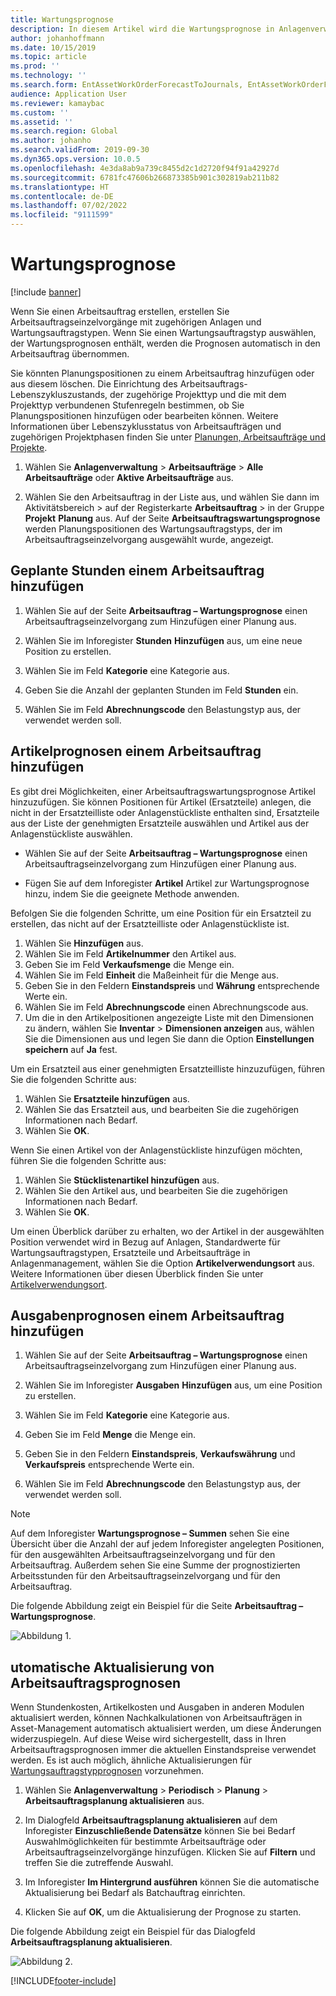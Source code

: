 ```yaml
---
title: Wartungsprognose
description: In diesem Artikel wird die Wartungsprognose in Anlagenverwaltung erläutert.
author: johanhoffmann
ms.date: 10/15/2019
ms.topic: article
ms.prod: ''
ms.technology: ''
ms.search.form: EntAssetWorkOrderForecastToJournals, EntAssetWorkOrderForecast
audience: Application User
ms.reviewer: kamaybac
ms.custom: ''
ms.assetid: ''
ms.search.region: Global
ms.author: johanho
ms.search.validFrom: 2019-09-30
ms.dyn365.ops.version: 10.0.5
ms.openlocfilehash: 4e3da8ab9a739c8455d2c1d2720f94f91a42927d
ms.sourcegitcommit: 6781fc47606b266873385b901c302819ab211b82
ms.translationtype: HT
ms.contentlocale: de-DE
ms.lasthandoff: 07/02/2022
ms.locfileid: "9111599"
---
```

# <a name="maintenance-forecasts"></a>Wartungsprognose

[!include [banner](../../includes/banner.md)]



Wenn Sie einen Arbeitsauftrag erstellen, erstellen Sie Arbeitsauftragseinzelvorgänge mit zugehörigen Anlagen und Wartungsauftragstypen. Wenn Sie einen Wartungsauftragstyp auswählen, der Wartungsprognosen enthält, werden die Prognosen automatisch in den Arbeitsauftrag übernommen.

Sie könnten Planungspositionen zu einem Arbeitsauftrag hinzufügen oder aus diesem löschen. Die Einrichtung des Arbeitsauftrags-Lebenszykluszustands, der zugehörige Projekttyp und die mit dem Projekttyp verbundenen Stufenregeln bestimmen, ob Sie Planungspositionen hinzufügen oder bearbeiten können. Weitere Informationen über Lebenszyklusstatus von Arbeitsaufträgen und zugehörigen Projektphasen finden Sie unter [Planungen, Arbeitsaufträge und Projekte](../integration-to-project-management-and-accounting/forecasts-work-orders-and-projects.md).

1. Wählen Sie **Anlagenverwaltung** > **Arbeitsaufträge** > **Alle Arbeitsaufträge** oder **Aktive Arbeitsaufträge** aus.

2. Wählen Sie den Arbeitsauftrag in der Liste aus, und wählen Sie dann im Aktivitätsbereich > auf der Registerkarte **Arbeitsauftrag** > in der Gruppe **Projekt** **Planung** aus. Auf der Seite **Arbeitsauftragswartungsprognose** werden Planungspositionen des Wartungsauftragstyps, der im Arbeitsauftragseinzelvorgang ausgewählt wurde, angezeigt.


## <a name="add-an-hours-forecast-to-a-work-order"></a>Geplante Stunden einem Arbeitsauftrag hinzufügen

1. Wählen Sie auf der Seite **Arbeitsauftrag – Wartungsprognose** einen Arbeitsauftragseinzelvorgang zum Hinzufügen einer Planung aus.

2. Wählen Sie im Inforegister **Stunden** **Hinzufügen** aus, um eine neue Position zu erstellen.

3. Wählen Sie im Feld **Kategorie** eine Kategorie aus.

4. Geben Sie die Anzahl der geplanten Stunden im Feld **Stunden** ein.

5. Wählen Sie im Feld **Abrechnungscode** den Belastungstyp aus, der verwendet werden soll.


## <a name="add-an-items-forecast-to-a-work-order"></a>Artikelprognosen einem Arbeitsauftrag hinzufügen

Es gibt drei Möglichkeiten, einer Arbeitsauftragswartungsprognose Artikel hinzuzufügen. Sie können Positionen für Artikel (Ersatzteile) anlegen, die nicht in der Ersatzteilliste oder Anlagenstückliste enthalten sind, Ersatzteile aus der Liste der genehmigten Ersatzteile auswählen und Artikel aus der Anlagenstückliste auswählen.

- Wählen Sie auf der Seite **Arbeitsauftrag – Wartungsprognose** einen Arbeitsauftragseinzelvorgang zum Hinzufügen einer Planung aus.

- Fügen Sie auf dem Inforegister **Artikel** Artikel zur Wartungsprognose hinzu, indem Sie die geeignete Methode anwenden.

Befolgen Sie die folgenden Schritte, um eine Position für ein Ersatzteil zu erstellen, das nicht auf der Ersatzteilliste oder Anlagenstückliste ist.

1. Wählen Sie **Hinzufügen** aus.
2. Wählen Sie im Feld **Artikelnummer** den Artikel aus.
3. Geben Sie im Feld **Verkaufsmenge** die Menge ein.
4. Wählen Sie im Feld **Einheit** die Maßeinheit für die Menge aus.
5. Geben Sie in den Feldern **Einstandspreis** und **Währung** entsprechende Werte ein.
6. Wählen Sie im Feld **Abrechnungscode** einen Abrechnungscode aus.
7. Um die in den Artikelpositionen angezeigte Liste mit den Dimensionen zu ändern, wählen Sie **Inventar** > **Dimensionen anzeigen** aus, wählen Sie die Dimensionen aus und legen Sie dann die Option **Einstellungen speichern** auf **Ja** fest.

Um ein Ersatzteil aus einer genehmigten Ersatzteilliste hinzuzufügen, führen Sie die folgenden Schritte aus:

1. Wählen Sie **Ersatzteile hinzufügen** aus.
2. Wählen Sie das Ersatzteil aus, und bearbeiten Sie die zugehörigen Informationen nach Bedarf.
3. Wählen Sie **OK**.

Wenn Sie einen Artikel von der Anlagenstückliste hinzufügen möchten, führen Sie die folgenden Schritte aus:

1. Wählen Sie **Stücklistenartikel hinzufügen** aus.
2. Wählen Sie den Artikel aus, und bearbeiten Sie die zugehörigen Informationen nach Bedarf.
3. Wählen Sie **OK**.

Um einen Überblick darüber zu erhalten, wo der Artikel in der ausgewählten Position verwendet wird in Bezug auf Anlagen, Standardwerte für Wartungsauftragstypen, Ersatzteile und Arbeitsaufträge in Anlagenmanagement, wählen Sie die Option **Artikelverwendungsort** aus. Weitere Informationen über diesen Überblick finden Sie unter [Artikelverwendungsort](../controlling-and-reporting/item-where-used.md).


## <a name="add-an-expense-forecast-to-a-work-order"></a>Ausgabenprognosen einem Arbeitsauftrag hinzufügen

1. Wählen Sie auf der Seite **Arbeitsauftrag – Wartungsprognose** einen Arbeitsauftragseinzelvorgang zum Hinzufügen einer Planung aus.

2. Wählen Sie im Inforegister **Ausgaben** **Hinzufügen** aus, um eine Position zu erstellen.

3. Wählen Sie im Feld **Kategorie** eine Kategorie aus.

4. Geben Sie im Feld **Menge** die Menge ein.

5. Geben Sie in den Feldern **Einstandspreis**, **Verkaufswährung** und **Verkaufspreis** entsprechende Werte ein.

6. Wählen Sie im Feld **Abrechnungscode** den Belastungstyp aus, der verwendet werden soll.

>[!NOTE]
>Auf dem Inforegister **Wartungsprognose – Summen** sehen Sie eine Übersicht über die Anzahl der auf jedem Inforegister angelegten Positionen, für den ausgewählten Arbeitsauftragseinzelvorgang und für den Arbeitsauftrag. Außerdem sehen Sie eine Summe der prognostizierten Arbeitsstunden für den Arbeitsauftragseinzelvorgang und für den Arbeitsauftrag.

Die folgende Abbildung zeigt ein Beispiel für die Seite **Arbeitsauftrag – Wartungsprognose**.

![Abbildung 1.](media/06-work-orders.png)


## <a name="automatic-update-of-work-order-forecasts"></a>utomatische Aktualisierung von Arbeitsauftragsprognosen

Wenn Stundenkosten, Artikelkosten und Ausgaben in anderen Modulen aktualisiert werden, können Nachkalkulationen von Arbeitsaufträgen in Asset-Management automatisch aktualisiert werden, um diese Änderungen widerzuspiegeln. Auf diese Weise wird sichergestellt, dass in Ihren Arbeitsauftragsprognosen immer die aktuellen Einstandspreise verwendet werden. Es ist auch möglich, ähnliche Aktualisierungen für [Wartungsauftragstypprognosen](../setup-for-work-orders/job-groups-and-job-types-variants-trades-and-checklists.md) vorzunehmen.

1. Wählen Sie **Anlagenverwaltung** > **Periodisch** > **Planung** > **Arbeitsauftragsplanung aktualisieren** aus.

2. Im Dialogfeld **Arbeitsauftragsplanung aktualisieren** auf dem Inforegister **Einzuschließende Datensätze** können Sie bei Bedarf Auswahlmöglichkeiten für bestimmte Arbeitsaufträge oder Arbeitsauftragseinzelvorgänge hinzufügen. Klicken Sie auf **Filtern** und treffen Sie die zutreffende Auswahl.

3. Im Inforegister **Im Hintergrund ausführen** können Sie die automatische Aktualisierung bei Bedarf als Batchauftrag einrichten.

4. Klicken Sie auf **OK**, um die Aktualisierung der Prognose zu starten.


Die folgende Abbildung zeigt ein Beispiel für das Dialogfeld **Arbeitsauftragsplanung aktualisieren**.

![Abbildung 2.](media/07-work-orders.png)


[!INCLUDE[footer-include](../../../includes/footer-banner.md)]
